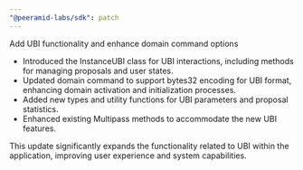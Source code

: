 ```yaml
---
"@peeramid-labs/sdk": patch
---
```


Add UBI functionality and enhance domain command options

- Introduced the InstanceUBI class for UBI interactions, including methods for managing proposals and user states.
- Updated domain command to support bytes32 encoding for UBI format, enhancing domain activation and initialization processes.
- Added new types and utility functions for UBI parameters and proposal statistics.
- Enhanced existing Multipass methods to accommodate the new UBI features.

This update significantly expands the functionality related to UBI within the application, improving user experience and system capabilities.
